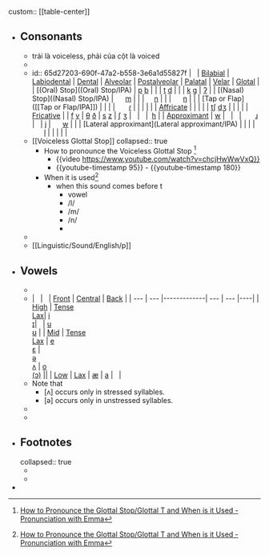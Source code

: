 custom:: [[table-center]]

- ## Consonants
	- trái là voiceless, phải của cột là voiced
	-
	- id:: 65d27203-690f-47a2-b558-3e6a1d55827f
	  |   | [Bilabial](Bilabial/IPA) | [Labiodental](Labiodental/IPA) | [Dental](Dental/IPA) | [Alveolar](Alveolar/IPA) | [Postalveolar](Postalveolar/IPA) | [Palatal](Palatal/IPA) | [Velar](Velar/IPA) | [Glotal](Glotal/IPA) |
	  | [(Oral) Stop]((Oral) Stop/IPA) | [p](https://www.cambridge.org/features/IPAchart/symbols/p.html)   [b](https://www.cambridge.org/features/IPAchart/symbols/b.html) | | | [t](https://www.cambridge.org/features/IPAchart/symbols/t.html)    [d](https://www.cambridge.org/features/IPAchart/symbols/d.html) | | | [k](https://www.cambridge.org/features/IPAchart/symbols/k.html)   [g](https://www.cambridge.org/features/IPAchart/symbols/g.html) | [ʔ](https://www.cambridge.org/features/IPAchart/symbols/0294.html) |
	  | [(Nasal) Stop]((Nasal) Stop/IPA) |      [m](https://www.cambridge.org/features/IPAchart/symbols/m.html) | | |      [n](https://www.cambridge.org/features/IPAchart/symbols/n.html) | | |      [ŋ](https://www.cambridge.org/features/IPAchart/symbols/014B.html) | |
	  | [Tap or Flap]([[Tap or Flap/IPA]]) | | | |       [ɾ](https://www.cambridge.org/features/IPAchart/symbols/027E.html) | | | | |
	  | [Affricate](Affricate/IPA) | | | | | [tʃ](https://www.cambridge.org/features/IPAchart/symbols/02A7.html)     [dʒ](https://www.cambridge.org/features/IPAchart/symbols/02A4.html) | | | |
	  | [Fricative](Fricative/IPA) | | [f](https://www.cambridge.org/features/IPAchart/symbols/f.html)     [v](https://www.cambridge.org/features/IPAchart/symbols/v.html) | [θ](https://www.cambridge.org/features/IPAchart/symbols/03B8.html)     [ð](https://www.cambridge.org/features/IPAchart/symbols/00F0.html) | [s](https://www.cambridge.org/features/IPAchart/symbols/s.html)    [z](https://www.cambridge.org/features/IPAchart/symbols/z.html) | [ʃ](https://www.cambridge.org/features/IPAchart/symbols/0283.html)      [ʒ](https://www.cambridge.org/features/IPAchart/symbols/0292.html) |   |   |  [h](https://www.cambridge.org/features/IPAchart/symbols/h.html) |
	  | [Approximant](Approximant/IPA) | [w](https://www.cambridge.org/features/IPAchart/symbols/w.html) |   |   |       [ɹ](https://www.cambridge.org/features/IPAchart/symbols/0279.html) |   | [j](https://www.cambridge.org/features/IPAchart/symbols/j.html) |      [w](https://www.cambridge.org/features/IPAchart/symbols/w.html) | |
	  | [Lateral approximant](Lateral approximant/IPA) | | | |       [l](https://www.cambridge.org/features/IPAchart/symbols/l.html) | | | | |
	- [[Voiceless Glottal Stop]]
	  collapsed:: true
		- How to pronounce the Voiceless Glottal Stop [^1]
			- {{video https://www.youtube.com/watch?v=chcjHwWwVxQ}}
			- {{youtube-timestamp 95}} - {{youtube-timestamp 180}}
		- When it is used[^1]
			- when this sound comes before t
				- vowel
				- /l/
				- /m/
				- /n/
				-
	-
	- [[Linguistic/Sound/English/p]]
- ## Vowels
	-
	- |   |   | [Front](Front/IPA) | [Central](Central/IPA) | [Back](Back/IPA) |
	  | --- | --- |-------------| --- | --- |----|
	  | [High](High/IPA) | [Tense](Tense/IPA) <br />[Lax](Lax/IPA)| [i](https://www.cambridge.org/features/IPAchart/symbols/i.html) <br />[ɪ](https://www.cambridge.org/features/IPAchart/symbols/026A.html)|   | [u](https://www.cambridge.org/features/IPAchart/symbols/u.html) <br />[ʊ](https://www.cambridge.org/features/IPAchart/symbols/028A.html) |
	  | [Mid](Mid/IPA) | [Tense](Tense/IPA) <br />[Lax](Lax/IPA) | [e](https://www.cambridge.org/features/IPAchart/symbols/e.html) <br />[ɛ](https://www.cambridge.org/features/IPAchart/symbols/025B.html)  |   <br />[ə](https://www.cambridge.org/features/IPAchart/symbols/schwa.html) <br />[ʌ](https://www.cambridge.org/features/IPAchart/symbols/028C.html) | [o](https://www.cambridge.org/features/IPAchart/symbols/o.html) <br />[(ɔ)](https://www.cambridge.org/features/IPAchart/symbols/0254.html) ||
	  | [Low](Low/IPA) | [Lax](Lax/IPA) | [æ](https://www.cambridge.org/features/IPAchart/symbols/00E6.html) | [a](javascript:viewSymbol('symbols/a.html');) |   |
	- Note that
		- [ʌ] occurs only in stressed syllables.
		- [ə] occurs only in unstressed syllables.
	-
	-
- ## Footnotes
  collapsed:: true
	- [^1]: [How to Pronounce the Glottal Stop/Glottal T and When is it Used - Pronunciation with Emma](https://www.youtube.com/watch?v=chcjHwWwVxQ)
	-
-